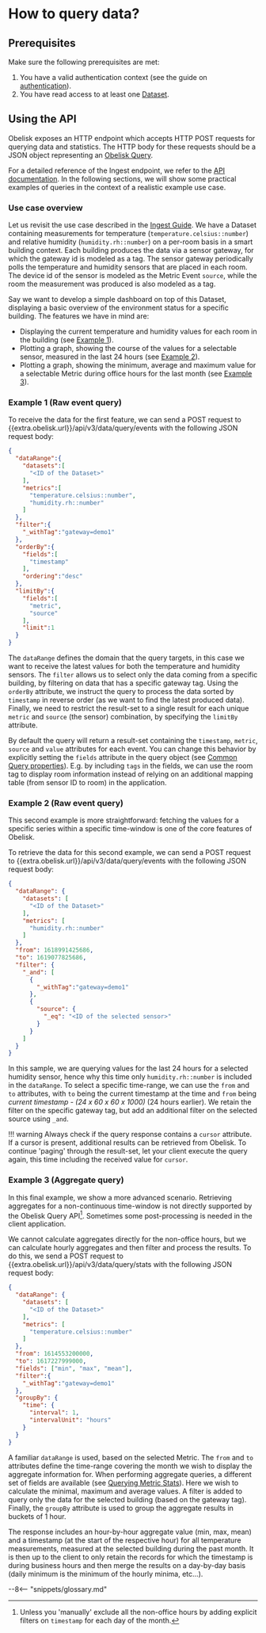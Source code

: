# How to query data?

## Prerequisites
Make sure the following prerequisites are met:

1. You have a valid authentication context (see the guide on [authentication](auth.md#how-to-authenticate)).
2. You have read access to at least one [Dataset](../concepts.md#datasets).

## Using the API
Obelisk exposes an HTTP endpoint which accepts HTTP POST requests for querying data and statistics. The HTTP body for these requests should be a JSON object representing an [Obelisk Query](../tech_reference/queries.md).

For a detailed reference of the Ingest endpoint, we refer to the [API documentation]({{extra.apidocs.url}}/#/reference/data-api/querying-data). In the following sections, we will show some practical examples of queries in the context of a realistic example use case.

### Use case overview
Let us revisit the use case described in the [Ingest Guide](data_ingestion.md#example). We have a Dataset containing measurements for temperature (`temperature.celsius::number`) and relative humidity (`humidity.rh::number`) on a per-room basis in a smart building context. Each building produces the data via a sensor gateway, for which the gateway id is modeled as a tag. The sensor gateway periodically polls the temperature and humidity sensors that are placed in each room. The device id of the sensor is modeled as the Metric Event `source`, while the room the measurement was produced is also modeled as a tag.

Say we want to develop a simple dashboard on top of this Dataset, displaying a basic overview of the environment status for a specific building. The features we have in mind are:

* Displaying the current temperature and humidity values for each room in the building (see [Example 1](#example-1-raw-event-query)).
* Plotting a graph, showing the course of the values for a selectable sensor, measured in the last 24 hours (see [Example 2](#example-2-raw-event-query)).
* Plotting a graph, showing the minimum, average and maximum value for a selectable Metric during office hours for the last month (see [Example 3](#example-3-aggregate-query)).

### Example 1 (Raw event query)
To receive the data for the first feature, we can send a POST request to {{extra.obelisk.url}}/api/v3/data/query/events with the following JSON request body:

```json
{
  "dataRange":{
    "datasets":[
      "<ID of the Dataset>"
    ],
    "metrics":[
      "temperature.celsius::number",
      "humidity.rh::number"
    ]
  },
  "filter":{
    "_withTag":"gateway=demo1"
  },
  "orderBy":{
    "fields":[
      "timestamp"
    ],
    "ordering":"desc"
  },
  "limitBy":{
    "fields":[
      "metric",
      "source"
    ],
    "limit":1
  }
}
```

The `dataRange` defines the domain that the query targets, in this case we want to receive the latest values for both the temperature and humidity sensors. The `filter` allows us to select only the data coming from a specific building, by filtering on data that has a specific gateway tag. Using the `orderBy` attribute, we instruct the query to process the data sorted by `timestamp` in reverse order (as we want to find the latest produced data). Finally, we need to restrict the result-set to a single result for each unique `metric` and `source` (the sensor) combination, by specifying the `limitBy` attribute.

By default the query will return a result-set containing the `timestamp`, `metric`, `source` and `value` attributes for each event. You can change this behavior by explicitly setting the `fields` attribute in the query object (see [Common Query properties](../tech_reference/queries.md#common-query-properties)). E.g. by including `tags` in the fields, we can use the room tag to display room information instead of relying on an additional mapping table (from sensor ID to room) in the application.

### Example 2 (Raw event query)
This second example is more straightforward: fetching the values for a specific series within a specific time-window is one of the core features of Obelisk.

To retrieve the data for this second example, we can send a POST request to {{extra.obelisk.url}}/api/v3/data/query/events with the following JSON request body:

```json
{
  "dataRange": {
    "datasets": [
      "<ID of the Dataset>"
    ],
    "metrics": [
      "humidity.rh::number"
    ]
  },
  "from": 1618991425686,
  "to": 1619077825686,
  "filter": {
    "_and": [
      {
        "_withTag":"gateway=demo1"
      },
      {
        "source": {
          "_eq": "<ID of the selected sensor>"
        }
      }
    ]
  }
}
```

In this sample, we are querying values for the last 24 hours for a selected humidity sensor, hence why this time only `humidity.rh::number` is included in the `dataRange`. To select a specific time-range, we can use the `from` and `to` attributes, with `to` being the current timestamp at the time and `from` being _current timestamp - (24 x 60 x 60 x 1000)_ (24 hours earlier). We retain the filter on the specific gateway tag, but add an additional filter on the selected source using `_and`.

!!! warning
    Always check if the query response contains a `cursor` attribute. If a cursor is present, additional results can be retrieved from Obelisk. To continue 'paging' through the result-set, let your client execute the query again, this time including the received value for `cursor`.

### Example 3 (Aggregate query)
In this final example, we show a more advanced scenario. Retrieving aggregates for a non-continuous time-window is not directly supported by the Obelisk Query API[^1]. Sometimes some post-processing is needed in the client application.

We cannot calculate aggregates directly for the non-office hours, but we can calculate hourly aggregates and then filter and process the results. To do this, we send a POST request to {{extra.obelisk.url}}/api/v3/data/query/stats with the following JSON request body:

```json
{
  "dataRange": {
    "datasets": [
      "<ID of the Dataset>"
    ],
    "metrics": [
      "temperature.celsius::number"
    ]
  },
  "from": 1614553200000,
  "to": 1617227999000,
  "fields": ["min", "max", "mean"],
  "filter":{
    "_withTag":"gateway=demo1"
  },
  "groupBy": {
    "time": {
      "interval": 1,
      "intervalUnit": "hours"
    }
  }
}
```

A familiar `dataRange` is used, based on the selected Metric. The `from` and `to` attributes define the time-range covering the month we wish to display the aggregate information for. When performing aggregate queries, a different set of fields are available (see [Querying Metric Stats](../tech_reference/queries.md#querying-metric-stats-aggregates)). Here we wish to calculate the minimal, maximum and average values. A filter is added to query only the data for the selected building (based on the gateway tag). Finally, the `groupBy` attribute is used to group the aggregate results in buckets of 1 hour.

The response includes an hour-by-hour aggregate value (min, max, mean) and a timestamp (at the start of the respective hour) for all temperature measurements, measured at the selected building during the past month. It is then up to the client to only retain the records for which the timestamp is during business hours and then merge the results on a day-by-day basis (daily minimum is the minimum of the hourly minima, etc...). 

[^1]: Unless you 'manually' exclude all the non-office hours by adding explicit filters on `timestamp` for each day of the month.

--8<-- "snippets/glossary.md"
